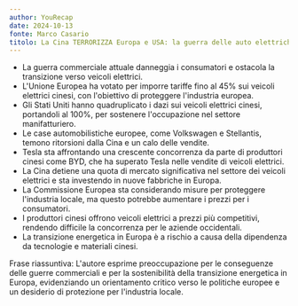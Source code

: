 ```yaml
---
author: YouRecap
date: 2024-10-13
fonte: Marco Casario
titolo: La Cina TERRORIZZA Europa e USA: la guerra delle auto elettriche
---
```


- La guerra commerciale attuale danneggia i consumatori e ostacola la transizione verso veicoli elettrici.
- L'Unione Europea ha votato per imporre tariffe fino al 45% sui veicoli elettrici cinesi, con l'obiettivo di proteggere l'industria europea.
- Gli Stati Uniti hanno quadruplicato i dazi sui veicoli elettrici cinesi, portandoli al 100%, per sostenere l'occupazione nel settore manifatturiero.
- Le case automobilistiche europee, come Volkswagen e Stellantis, temono ritorsioni dalla Cina e un calo delle vendite.
- Tesla sta affrontando una crescente concorrenza da parte di produttori cinesi come BYD, che ha superato Tesla nelle vendite di veicoli elettrici.
- La Cina detiene una quota di mercato significativa nel settore dei veicoli elettrici e sta investendo in nuove fabbriche in Europa.
- La Commissione Europea sta considerando misure per proteggere l'industria locale, ma questo potrebbe aumentare i prezzi per i consumatori.
- I produttori cinesi offrono veicoli elettrici a prezzi più competitivi, rendendo difficile la concorrenza per le aziende occidentali.
- La transizione energetica in Europa è a rischio a causa della dipendenza da tecnologie e materiali cinesi.

Frase riassuntiva: L'autore esprime preoccupazione per le conseguenze delle guerre commerciali e per la sostenibilità della transizione energetica in Europa, evidenziando un orientamento critico verso le politiche europee e un desiderio di protezione per l'industria locale.
